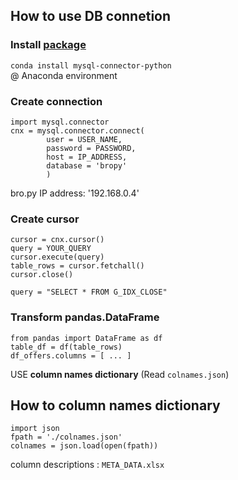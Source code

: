 ## How to use DB connetion

### Install [package](https://pypi.python.org/pypi/mysql-connector-python) 
`conda install mysql-connector-python`  
@ Anaconda environment  

### Create connection
```
import mysql.connector
cnx = mysql.connector.connect(
        user = USER_NAME,
        password = PASSWORD,
        host = IP_ADDRESS, 
        database = 'bropy'
        )
```
bro.py IP address: '192.168.0.4'  

### Create cursor
```
cursor = cnx.cursor()
query = YOUR_QUERY
cursor.execute(query)
table_rows = cursor.fetchall()
cursor.close()
```
`query = "SELECT * FROM G_IDX_CLOSE"`

### Transform pandas.DataFrame
```
from pandas import DataFrame as df
table_df = df(table_rows)
df_offers.columns = [ ... ]
```
USE **column names dictionary** (Read `colnames.json`)



## How to column names dictionary
```
import json
fpath = './colnames.json'
colnames = json.load(open(fpath))
```

column descriptions : `META_DATA.xlsx`

